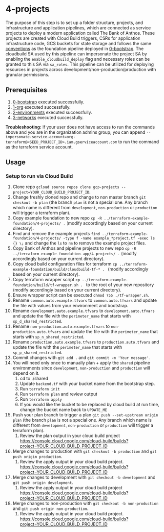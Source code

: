 # 4-projects

The purpose of this step is to set up a folder structure, projects, and infrastructure and application pipelines, which are connected as service projects to deploy a modern application called The Bank of Anthos. These projects are created with Cloud Build triggers, CSRs for application infrastructure code, GCS buckets for state storage and follows the same [conventions](https://github.com/terraform-google-modules/terraform-example-foundation#branching-strategy) as the foundation pipeline deployed in [0-bootstrap](https://github.com/terraform-google-modules/terraform-example-foundation/blob/master/0-bootstrap/README.md). The cloudbuild SA used by this pipeline can impersonate the project SA by enabling the `enable_cloudbuild_deploy` flag and necessary roles can be granted to this SA via `sa_roles`. This pipeline can be utilized for deploying resources in projects across development/non-production/production with granular permissions.

## Prerequisites

1. [0-bootstrap](https://github.com/terraform-google-modules/terraform-example-foundation/blob/master/0-bootstrap/README.md) executed successfully.
1. [1-org](https://github.com/terraform-google-modules/terraform-example-foundation/blob/master/1-org/README.md) executed successfully.
1. [2-environments](https://github.com/terraform-google-modules/terraform-example-foundation/blob/master/2-environments/README.md) executed successfully.
1. [3-networks](https://github.com/terraform-google-modules/terraform-example-foundation/blob/master/3-networks/README.md) executed successfully.

**Troubleshooting:**
If your user does not have access to run the commands above and you are in the organization admins group, you can append `--impersonate-service-account=org-terraform@<SEED_PROJECT_ID>.iam.gserviceaccount.com` to run the command as the terraform service account.

## Usage
### Setup to run via Cloud Build
1. Clone repo `gcloud source repos clone gcp-projects --project=YOUR_CLOUD_BUILD_PROJECT_ID`.
1. Change freshly cloned repo and change to non master branch `git checkout -b plan` (the branch `plan` is not a special one. Any branch which name is different from `development`, `non-production` or `production` will trigger a terraform plan).
1. Copy example foundation to new repo `cp -R ../terraform-example-foundation/4-projects/ .` (modify accordingly based on your current directory).
1. Find and remove the example projects `find ../terraform-example-foundation/4-projects/ -type f -name example_*project.tf -exec ls {} \;` and change the `ls` to `rm` to remove the example project files.
1. Copy Bank of Anthos and pipeline projects to new repo `cp -R ../terraform-example-foundation-app/4-projects/ .` (modify accordingly based on your current directory).
1. Copy cloud build configuration files for terraform `cp ../terraform-example-foundation/build/cloudbuild-tf-* . ` (modify accordingly based on your current directory).
1. Copy terraform wrapper script `cp ../terraform-example-foundation/build/tf-wrapper.sh . ` to the root of your new repository (modify accordingly based on your current directory).
1. Ensure wrapper script can be executed `chmod 755 ./tf-wrapper.sh`.
1. Rename `common.auto.example.tfvars` to `common.auto.tfvars` and update the file with values from your environment and bootstrap.
1. Rename `development.auto.example.tfvars` to `development.auto.tfvars` and update the file with the `perimeter_name` that starts with `sp_d_shared_restricted`.
1. Rename `non-production.auto.example.tfvars` to `non-production.auto.tfvars` and update the file with the `perimeter_name` that starts with `sp_n_shared_restricted`.
1. Rename `production.auto.example.tfvars` to `production.auto.tfvars` and update the file with the `perimeter_name` that starts with `sp_p_shared_restricted`.
1. Commit changes with `git add .` and `git commit -m 'Your message'`.
1. You will need only once to manually plan + apply the `shared` pipeline environments since `development`, `non-production` and `production` will depend on it.
    1. cd to ./shared
    1. Update `backend.tf` with your bucket name from the bootstrap step.
    1. Run `terraform init`
    1. Run `terraform plan` and review output
    1. Run `terraform apply`
    1. If you would like the bucket to be replaced by cloud build at run time, change the bucket name back to `UPDATE_ME`
1. Push your plan branch to trigger a plan `git push --set-upstream origin plan` (the branch `plan` is not a special one. Any branch which name is different from `development`, `non-production` or `production` will trigger a terraform plan).
    1. Review the plan output in your cloud build project https://console.cloud.google.com/cloud-build/builds?project=YOUR_CLOUD_BUILD_PROJECT_ID
1. Merge changes to production with `git checkout -b production` and `git push origin production`.
    1. Review the apply output in your cloud build project. https://console.cloud.google.com/cloud-build/builds?project=YOUR_CLOUD_BUILD_PROJECT_ID
1. Merge changes to development with `git checkout -b development` and `git push origin development`.
    1. Review the apply output in your cloud build project https://console.cloud.google.com/cloud-build/builds?project=YOUR_CLOUD_BUILD_PROJECT_ID
1. Merge changes to non-production with `git checkout -b non-production` and `git push origin non-production`.
    1. Review the apply output in your cloud build project. https://console.cloud.google.com/cloud-build/builds?project=YOUR_CLOUD_BUILD_PROJECT_ID
